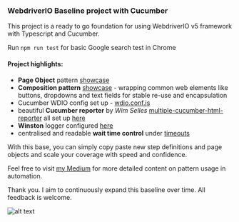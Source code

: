 ### WebdriverIO Baseline project with Cucumber

This project is a ready to go foundation for using WebdriverIO v5 framework with Typescript and Cucumber.

Run `npm run test` for basic Google search test in Chrome

#### Project highlights:
 - **Page Object** pattern [showcase](src/page-objects/google-check.po.ts)
 - **Composition pattern** [showcase](src/web-elements) - wrapping common web elements like buttons, dropdowns and text fields for stable re-use and encapsulation
 - Cucumber WDIO config set up - [wdio.conf.js](config/wdio.conf.js)
 - beautiful **Cucumber reporter** by _Wim Selles_ [multiple-cucumber-html-reporter](https://www.npmjs.com/package/multiple-cucumber-html-reporter) all set up [here](src/lib/multipleCucumberReporter.js) 
 - **Winston** logger configured [here](src/lib/winston-logger.ts)
 - centralised and readable **wait time control** under [timeouts](src/data/timeouts.ts)

With this base, you can simply copy paste new step definitions and page objects and scale your coverage with speed and confidence.

Feel free to visit [my Medium](https://medium.com/beargineer) for more detailed content on pattern usage in automation.

Thank you. I aim to continuously expand this baseline over time. All feedback is welcome.

![alt text](https://cdn-images-1.medium.com/max/249/1*y_euvEopwrhPAT2meoPTkg@2x.png)